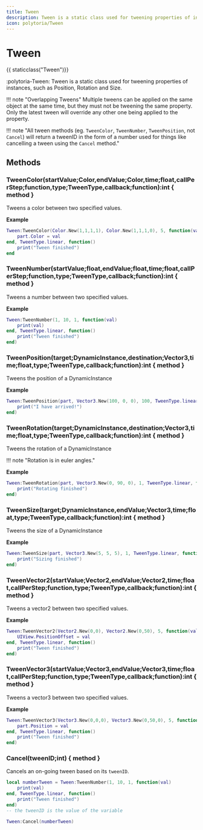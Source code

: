 ```yaml
---
title: Tween
description: Tween is a static class used for tweening properties of instances, such as Position, Rotation and Size.
icon: polytoria/Tween
---
```


# Tween

{{ staticclass("Tween")}}

:polytoria-Tween: Tween is a static class used for tweening properties of instances, such as Position, Rotation and Size.

<div data-search-exclude markdown>
!!! note "Overlapping Tweens"
    Multiple tweens can be applied on the same object at the same time, but they must not be tweening the same property. Only the latest tween will override any other one being applied to the property.

!!! note "All tween methods (eg. `TweenColor`, `TweenNumber`, `TweenPosition`, not `Cancel`) will return a tweenID in the form of a number used for things like cancelling a tween using the `Cancel` method."

</div>

## Methods

### TweenColor(startValue;Color,endValue;Color,time;float,callPerStep;function,type;TweenType,callback;function):int { method }

Tweens a color between two specified values.

**Example**

```lua
Tween:TweenColor(Color.New(1,1,1,1), Color.New(1,1,1,0), 5, function(val)
    part.Color = val
end, TweenType.linear, function()
    print("Tween finished")
end
```

### TweenNumber(startValue;float,endValue;float,time;float,callPerStep;function,type;TweenType,callback;function):int { method }

Tweens a number between two specified values.

**Example**

```lua
Tween:TweenNumber(1, 10, 1, function(val)
    print(val)
end, TweenType.linear, function()
    print("Tween finished")
end)
```

### TweenPosition(target;DynamicInstance,destination;Vector3,time;float,type;TweenType,callback;function):int { method }

Tweens the position of a DynamicInstance

**Example**

```lua
Tween:TweenPosition(part, Vector3.New(100, 0, 0), 100, TweenType.linear, function()
    print("I have arrived!")
end)
```

### TweenRotation(target;DynamicInstance,destination;Vector3,time;float,type;TweenType,callback;function):int { method }

Tweens the rotation of a DynamicInstance

<div data-search-exclude markdown>
!!! note "Rotation is in euler angles."
</div>

**Example**

```lua
Tween:TweenRotation(part, Vector3.New(0, 90, 0), 1, TweenType.linear, function()
    print("Rotating finished")
end)
```

### TweenSize(target;DynamicInstance,endValue;Vector3,time;float,type;TweenType,callback;function):int { method }

Tweens the size of a DynamicInstance

**Example**

```lua
Tween:TweenSize(part, Vector3.New(5, 5, 5), 1, TweenType.linear, function()
    print("Sizing finished")
end)
```

### TweenVector2(startValue;Vector2,endValue;Vector2,time;float,callPerStep;function,type;TweenType,callback;function):int { method }

Tweens a vector2 between two specified values.

**Example**

```lua
Tween:TweenVector2(Vector2.New(0,0), Vector2.New(0,50), 5, function(val)
    UIView.PositionOffset = val
end, TweenType.linear, function()
    print("Tween finished")
end)
```

### TweenVector3(startValue;Vector3,endValue;Vector3,time;float,callPerStep;function,type;TweenType,callback;function):int { method }

Tweens a vector3 between two specified values.

**Example**

```lua
Tween:TweenVector3(Vector3.New(0,0,0), Vector3.New(0,50,0), 5, function(val)
    part.Position = val
end, TweenType.linear, function()
    print("Tween finished")
end)
```

### Cancel(tweenID;int) { method }

Cancels an on-going tween based on its `tweenID`.

```lua
local numberTween = Tween:TweenNumber(1, 10, 1, function(val)
    print(val)
end, TweenType.linear, function()
    print("Tween finished")
end)
-- the tweenID is the value of the variable

Tween:Cancel(numberTween)
```
